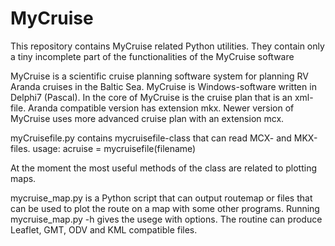 # MyCruise

This repository contains MyCruise related Python utilities.
They contain only a tiny incomplete part of the functionalities of the MyCruise software

MyCruise is a scientific cruise planning software system for planning RV Aranda cruises in the Baltic Sea.
MyCruise is Windows-software written in Delphi7 (Pascal). 
In the core of MyCruise is the cruise plan that is an xml-file. Aranda compatible version has extension mkx.
Newer version of MyCruise uses more advanced cruise plan with an extension mcx.

myCruisefile.py contains mycruisefile-class that can read MCX- and MKX-files.
usage: acruise = mycruisefile(filename)

At the moment the most useful methods of the class are related to plotting maps. 

mycruise_map.py is a Python script that can output routemap or files that can be used to
plot the route on a map with some other programs.
Running mycruise_map.py -h gives the usege with options.
The routine can produce Leaflet, GMT, ODV and KML compatible files.
